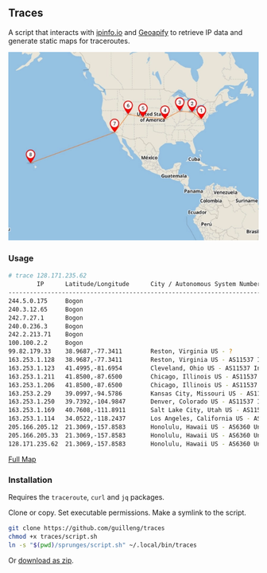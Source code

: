 Traces
------

A script that interacts with [ipinfo.io](https://ipinfo.io) and
[Geoapify](https://apidocs.geoapify.com/) to retrieve IP data and generate
static maps for traceroutes.

![route](https://github.com/guilleng/traces/blob/master/map.webp?raw=true)


### Usage

```sh
# trace 128.171.235.62
        IP      Latitude/Longitude      City / Autonomous System Number / Company
----------------------------------------------------------------------------------------
244.5.0.175     Bogon   
240.3.12.65     Bogon   
242.7.27.1      Bogon   
240.0.236.3     Bogon   
242.2.213.71    Bogon   
100.100.2.2     Bogon   
99.82.179.33    38.9687,-77.3411        Reston, Virginia US - ? 
163.253.1.128   38.9687,-77.3411        Reston, Virginia US - AS11537 Internet2 
163.253.1.123   41.4995,-81.6954        Cleveland, Ohio US - AS11537 Internet2 
163.253.1.211   41.8500,-87.6500        Chicago, Illinois US - AS11537 Internet2 
163.253.1.206   41.8500,-87.6500        Chicago, Illinois US - AS11537 Internet2 
163.253.2.29    39.0997,-94.5786        Kansas City, Missouri US - AS11537 Internet2 
163.253.1.250   39.7392,-104.9847       Denver, Colorado US - AS11537 Internet2 
163.253.1.169   40.7608,-111.8911       Salt Lake City, Utah US - AS11537 Internet2 
163.253.1.114   34.0522,-118.2437       Los Angeles, California US - AS11537 Internet2 
205.166.205.12  21.3069,-157.8583       Honolulu, Hawaii US - AS6360 University of Hawaii 
205.166.205.33  21.3069,-157.8583       Honolulu, Hawaii US - AS6360 University of Hawaii 
128.171.235.62  21.3069,-157.8583       Honolulu, Hawaii US - AS6360 University of Hawaii 
```

[Full Map](https://maps.geoapify.com/v1/staticmap?style=maptiler-3d&width=1920&height=1080&center=lonlat:0,20&zoom=1.9&geometry=polyline:-77.3411,38.9687,-81.6954,41.4995,-87.6500,41.8500,-94.5786,39.0997,-104.9847,39.7392,-111.8911,40.7608,-118.2437,34.0522,-157.8583,21.3069;linewidth:5;linecolor:%23ff6600;lineopacity:1;linewidth:1&marker=lonlat:-77.3411,38.9687;color:%23ff0000;size:small;text:1|lonlat:-81.6954,41.4995;color:%23ff0000;size:small;text:2|lonlat:-87.6500,41.8500;color:%23ff0000;size:small;text:3|lonlat:-94.5786,39.0997;color:%23ff0000;size:small;text:4|lonlat:-104.9847,39.7392;color:%23ff0000;size:small;text:5|lonlat:-111.8911,40.7608;color:%23ff0000;size:small;text:6|lonlat:-118.2437,34.0522;color:%23ff0000;size:small;text:7|lonlat:-157.8583,21.3069;color:%23ff0000;size:small;text:8&scaleFactor=2&&apiKey=d548c5ed24604be6a9dd0d989631f783)


### Installation

Requires the `traceroute`, `curl` and `jq` packages.

Clone or copy.  Set executable permissions.  Make a symlink to the script. 

```bash
git clone https://github.com/guilleng/traces
chmod +x traces/script.sh
ln -s "$(pwd)/sprunges/script.sh" ~/.local/bin/traces
```

Or [download as zip](https://github.com/guilleng/sprunges/zipball/master).
